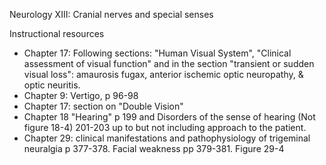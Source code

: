 Neurology XIII:  Cranial nerves and special senses

Instructional resources

* Chapter 17:  Following sections:  "Human Visual System", "Clinical assessment of visual function" and in the section "transient or sudden visual loss":  amaurosis fugax, anterior ischemic optic neuropathy, & optic neuritis.
* Chapter 9:  Vertigo, p 96-98
* Chapter 17: section on "Double Vision" 
* Chapter 18 "Hearing" p 199 and Disorders of the sense of hearing (Not figure 18-4) 201-203 up to but not including approach to the patient.
* Chapter 29:  clinical manifestations and pathophysiology of trigeminal neuralgia p 377-378.  Facial weakness pp 379-381.  Figure 29-4

